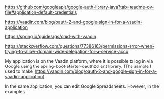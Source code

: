 https://github.com/googleapis/google-auth-library-java?tab=readme-ov-file#application-default-credentials

https://vaadin.com/blog/oauth-2-and-google-sign-in-for-a-vaadin-application

https://spring.io/guides/gs/crud-with-vaadin

https://stackoverflow.com/questions/77386163/permissions-error-when-trying-to-allow-domain-wide-delegation-for-a-service-acco


My application is on the Vaadin platform, where it is possible to log in via Google
using the spring-boot-starter-oauth2client library. (The sample I used to make: https://vaadin.com/blog/oauth-2-and-google-sign-in-for-a-vaadin-application)

In the same application, you can edit Google Spreadsheets. However, in the examples
